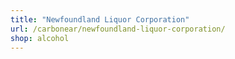```yaml
---
title: "Newfoundland Liquor Corporation"
url: /carbonear/newfoundland-liquor-corporation/
shop: alcohol
---
```

